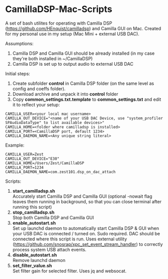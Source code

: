 # CamillaDSP-Mac-Scripts

A set of bash utilites for operating with Camilla DSP (https://github.com/HEnquist/camilladsp) and Camilla GUI on Mac. Created for my personal use in my setup (Mac Mini + external USB DAC). 

Assumptions:

1.  Camilla DSP and Camilla GUI should be already installed (in my case they're both installed in ~/CamillaDSP)
2.  Camilla DSP is set up to output audio to external USB DAC

Initial steps:

1.  Create subfolder **control** in Camilla DSP folder (on the same level as config and coeffs folder).
2.  Download archive and unpack it into **control** folder
3.  Copy **common\_settings.txt.template** to **common\_settings.txt** and edit it to reflect your setup:

```
CAMILLA_USER=<your local mac username>
CAMILLA_OUT_DEVICE="<name of your USB DAC Device, use "system_profiler SPAudioDataType" to list available devices>"  
CAMILLA_HOME=<folder where camilladsp is installed>  
CAMILLA_PORT=<CamillaDSP port, default 1234>  
CAMILLA_DAEMON_NAME=<Any unique string literal>  
```
Example:  
```
CAMILLA_USER=Zest
CAMILLA_OUT_DEVICE="E30"  
CAMILLA_HOME=/Users/Zest/CamillaDSP  
CAMILLA_PORT=1234  
CAMILLA_DAEMON_NAME=com.zest101.dsp_on_dac_attach  
```

Scripts: 

1.  **start\_camilladsp.sh**  
	Accurately start Camilla DSP and Camilla GUI (optional -nowait flag leaves them running in background, so that you can close terminal after running this script)
2.  **stop\_camilladsp.sh**  
	Stop both Camilla DSP and Camilla GUI
3.  **enable\_autostart.sh**  
	Set up launchd daemon to automatically start Camilla DSP & GUI when your USB DAC is connected / turned on. Sudo required. DAC should be connected where this script is run. Uses external utility (https://github.com/snosrap/xpc_set_event_stream_handler) to correctly process system USB attach events.
4.  **disable\_autostart.sh**  
	Remove launchd daemon
5.  **set\_filter\_value.sh**  
	Set filter gain for selected filter. Uses jq and websocat.
